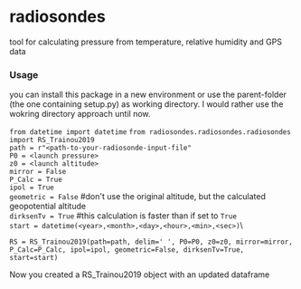 # radiosondes
tool for calculating pressure from temperature, relative humidity and GPS data

### Usage
you can install this package in a new environment or use the parent-folder (the one containing setup.py) as working directory.
I would rather use the wokring directory approach until now.

`from datetime import datetime`
`from radiosondes.radiosondes.radiosondes import RS_Trainou2019`\
`path = r"<path-to-your-radiosonde-input-file"`\
`P0 = <launch pressure>`\
`z0 = <launch altitude>`\
`mirror = False`\
`P_Calc = True`\
`ipol = True`\
`geometric = False` #don't use the original altitude, but the calculated geopotential altitude\
`dirksenTv = True` #this calculation is faster than if set to `True`\
`start = datetime(<year>,<month>,<day>,<hour>,<min>,<sec>)`\

`RS = RS_Trainou2019(path=path, delim=' ', P0=P0, z0=z0, mirror=mirror, P_Calc=P_Calc, ipol=ipol, geometric=False, dirksenTv=True, start=start)`

Now you created a RS_Trainou2019 object with an updated dataframe
